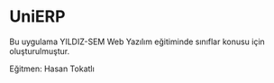 UniERP
======
Bu uygulama YILDIZ-SEM Web Yazılım  eğitiminde sınıflar konusu için oluşturulmuştur.

Eğitmen: Hasan Tokatlı
